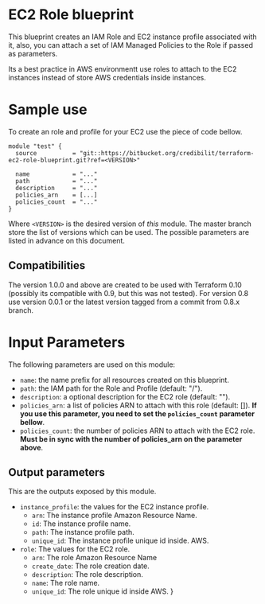 EC2 Role blueprint
===

This blueprint creates an IAM Role and EC2 instance profile associated with it, also, you can attach a set of IAM Managed Policies to the Role if passed as parameters.

Its a best practice in AWS environmentt use roles to attach to the EC2 instances instead of store AWS credentials inside instances.

# Sample use

To create an role and profile for your EC2 use the piece of code bellow.

```
module "test" {
  source          = "git::https://bitbucket.org/credibilit/terraform-ec2-role-blueprint.git?ref=<VERSION>"

  name            = "..."
  path            = "..."
  description     = "..."
  policies_arn    = [...]
  policies_count  = "..."
}
```

Where `<VERSION>` is the desired version of *this* module. The master branch store the list of versions which can be used. The possible parameters are listed in advance on this document.

## Compatibilities

The version 1.0.0 and above are created to be used with Terraform 0.10 (possibly its compatible with 0.9, but this was not tested). For version 0.8 use version 0.0.1 or the latest version tagged from a commit from 0.8.x branch.

# Input Parameters

The following parameters are used on this module:

- `name`: the name prefix for all resources created on this blueprint.
- `path`: the IAM path for the Role and Profile (default: "/").
- `description`: a optional description for the EC2 role (default: "").
- `policies_arn`: a list of policies ARN to attach with this role (default: []). **If you use this parameter, you need to set the `policies_count` parameter bellow**.
- `policies_count`: the number of policies ARN to attach with the EC2 role. **Must be in sync with the number of policies_arn on the parameter above**.

## Output parameters

This are the outputs exposed by this module.

- `instance_profile`: the values for the EC2 instance profile.
  - `arn`: The instance profile Amazon Resource Name.
  - `id`: The instance profile name.
  - `path`: The instance profile path.
  - `unique_id`: The instance profile unique id inside. AWS.
- `role`: The values for the EC2 role.
  - `arn`: The role Amazon Resource Name
  - `create_date`: The role creation date.
  - `description`: The role description.
  - `name`: The role name.
  - `unique_id`: The role unique id inside AWS.
}

